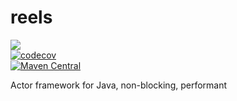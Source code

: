 # reels
<a href="https://github.com/amsa-code/reels/actions/workflows/ci.yml"><img src="https://github.com/amsa-code/reels/actions/workflows/ci.yml/badge.svg"/></a><br/>
[![codecov](https://codecov.io/gh/amsa-code/reels/branch/master/graph/badge.svg)](https://codecov.io/gh/amsa-code/reels)<br/>
[![Maven Central](https://maven-badges.herokuapp.com/maven-central/au.gov.amsa/reels/badge.svg?style=flat)](https://maven-badges.herokuapp.com/maven-central/au.gov.amsa/reels)<br/>

Actor framework for Java, non-blocking, performant
